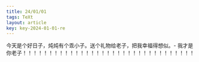 ```yaml
---
title: 24/01/01
tags: TeXt
layout: article
key: key-2024-01-01-re
---
```


今天是个好日子，炖炖有个乖小子。送个礼物给老子，把我幸福得想似。- 我才是你老子！！！！！！！！！！！！！！！！！！！！！！！！！！！！！！！！！
